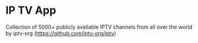 # IP TV App

Collection of 5000+ publicly available IPTV channels from all over the world by iptv-org (https://github.com/iptv-org/iptv)



